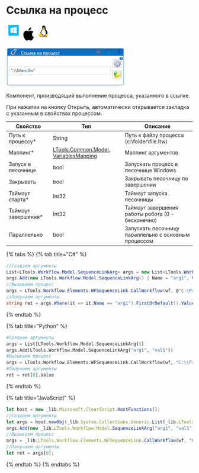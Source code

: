 # Ссылка на процесс

![](<../../../.gitbook/assets/image (100) (1) (1) (1) (1) (1) (56).png>)

![](<../../../.gitbook/assets/image (211).png>)

Компонент, производящий выполнение процесса, указанного в ссылке.

При нажатии на кнопку Открыть, автоматически открывается закладка с указанным в свойствах процессом.

| Свойство             | Тип                                                                                 | Описание                                             |
| -------------------- | ----------------------------------------------------------------------------------- | ---------------------------------------------------- |
| Путь к процессу\*    | String                                                                              | Путь к файлу процесса (c:\folder\file.ltw)           |
| Маппинг\*            | [LTools.Common.Model. VariablesMapping](../els\_data/datatypes/variablesmapping.md) | Маппинг аргументов                                   |
| Запуск в песочнице   | bool                                                                                | Запускать процесс в песочнице Windows                |
| Закрывать            | bool                                                                                | Закрывать песочницу по завершении                    |
| Таймаут старта\*     | Int32                                                                               | Таймаут запуска песочницы                            |
| Таймаут завершения\* | Int32                                                                               | Таймаут завершения работы робота (0 - бесконечно)    |
| Параллельно          | bool                                                                                | Запускать песочницу параллельно с основным процессом |

{% tabs %}
{% tab title="C#" %}
```csharp
//Создаем аргументы
List<LTools.Workflow.Model.SequenceLinkArg> args = new List<LTools.Workflow.Model.SequenceLinkArg>();
args.Add(new LTools.Workflow.Model.SequenceLinkArg() { Name = "arg1", Value = "val1" });
//Вызываем процесс
args = LTools.Workflow.Elements.WFSequenceLink.CallWorkflow(wf, @"C:\Project\Process.ltw", args);
//Получаем аргументы
string ret = args.Where(it => it.Name == "arg1").FirstOrDefault().Value as string;
```
{% endtab %}

{% tab title="Python" %}
```python
#Создаем аргументы
args = List[LTools.Workflow.Model.SequenceLinkArg]()
args.Add(LTools.Workflow.Model.SequenceLinkArg("arg1", "val1"))
#Вызываем процесс
args = LTools.Workflow.Elements.WFSequenceLink.CallWorkflow(wf, "C:\\Project\\Process.ltw", args)
#Получаем аргументы
ret = ret[0].Value
```
{% endtab %}

{% tab title="JavaScript" %}
```javascript
let host = new _lib.Microsoft.ClearScript.HostFunctions();
//Создаем аргументы
let args = host.newObj(_lib.System.Collections.Generic.List(_lib.LTools.Workflow.Model.SequenceLinkArg));
args.Add(new _lib.LTools.Workflow.Model.SequenceLinkArg("arg1", "val1"));
//Вызываем процесс
args = _lib.LTools.Workflow.Elements.WFSequenceLink.CallWorkflow(wf, "C:\\Project\\Process.ltw", args, false);
//Получаем аргументы
let ret = args[0];
```
{% endtab %}
{% endtabs %}
